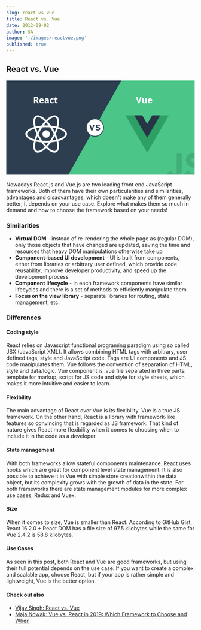 ```yaml
---
slug: react-vs-vue
title: React vs. Vue
date: 2012-09-02
author: SA
image: './images/reactvue.png'
published: true
---
```


## React vs. Vue

![react-vs-vue](./images/reactvue.png)

Nowadays React.js and Vue.js are two leading front end JavaScript frameworks. Both of them have their own particularities and similarities, advantages and disadvantages, which doesn't make any of them generally better; it depends on your use case. Explore what makes them so much in demand and how to choose the framework based on your needs!

### Similarities

* **Virtual DOM** - instead of re-rendering the whole page as (regular DOM), only those objects that have changed are updated, saving the time and resources that heavy DOM manipulations otherwise take up
* **Component-based UI development** - UI is built from components, either from libraries or arbitrary user defined, which provide code reusability, improve developer productivity, and speed up the development process
* **Component lifecycle** - in each framework components have similar lifecycles and there is a set of methods to efficiently manipulate them
* **Focus on the view library** - separate libraries for routing, state management, etc.

### Differences

#### Coding style
React relies on Javascript functional programing paradigm using so called JSX (JavaScript XML). It allows combining HTML tags with arbitrary, user defined tags, style and JavaScript code. Tags are UI components and JS code manipulates them.
Vue follows the convention of separation of HTML, style and data/logic. Vue component is .vue file separated in three parts: template for markup, script for JS code and style for style sheets, which makes it more intuitive and easier to learn.

#### Flexibility
The main advantage of React over Vue is its flexibility.
Vue is a true JS framework. On the other hand, React is a library with framework-like features so convincing that is regarded as JS framework. That kind of nature gives React more flexibility when it comes to choosing when to include it in the code as a developer.

#### State management
With both frameworks allow stateful components maintenance. React uses hooks which are great for component level state management. It is also possible to achieve it in Vue with simple store creationwithin the data object, but its complexity grows with the growth of data in the state. For both frameworks there are state management modules for more complex use cases, Redux and Vuex.

#### Size
When it comes to size, Vue is smaller than React. According to GitHub Gist, React 16.2.0 + React DOM has a file size of 97.5 kilobytes while the same for Vue 2.4.2 is 58.8 kilobytes.

#### Use Cases
As seen in this post, both React and Vue are good frameworks, but using their full potential depends on the use case.
If you want to create a complex and scalable app, choose React, but if your app is rather simple and lightweight, Vue is the better option.

#### Check out also
* [Vijay Singh: React vs. Vue](https://hackr.io/blog/react-vs-vue)
* [Maja Nowak: Vue vs. React in 2019: Which Framework to Choose and When](https://www.monterail.com/blog/vue-vs-react-2019)
